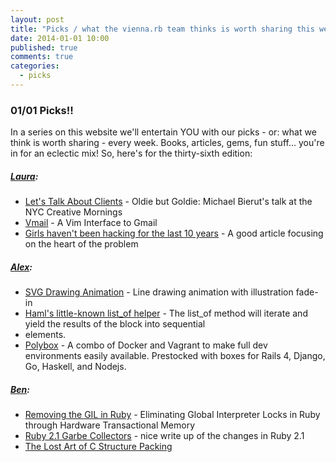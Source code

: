 ```yaml
---
layout: post
title: "Picks / what the vienna.rb team thinks is worth sharing this week"
date: 2014-01-01 10:00
published: true
comments: true
categories:
  - picks
---
```


### 01/01 Picks!!

In a series on this website we'll entertain YOU with our picks - or: what we think is worth sharing - every week.
Books, articles, gems, fun stuff... you're in for an eclectic mix! So, here's for the thirty-sixth edition:

##### [Laura][1]:
  - [Let's Talk About Clients][2] - Oldie but Goldie: Michael Bierut's talk at the NYC Creative Mornings
  - [Vmail][3] - A Vim Interface to Gmail
  - [Girls haven't been hacking for the last 10 years][4] - A good article focusing on the heart of the problem

##### [Alex][5]:
  - [SVG Drawing Animation][6] - Line drawing animation with illustration fade-in
  - [Haml's little-known list_of helper][7] - The list_of method will iterate and yield the results of the block into sequential <li> elements.
  - [Polybox][8] - A combo of Docker and Vagrant to make full dev environments easily available. Prestocked with boxes for Rails 4, Django, Go, Haskell, and Nodejs.

##### [Ben][9]:
  - [Removing the GIL in Ruby][10] - Eliminating Global Interpreter Locks in Ruby through Hardware Transactional Memory
  - [Ruby 2.1 Garbe Collectors][11] - nice write up of the changes in Ruby 2.1
  - [The Lost Art of C Structure Packing][12]

[1]: http://www.twitter.com/alicetragedy
[2]: http://creativemornings.com/talks/michael-bierut/1
[3]: http://danielchoi.com/software/vmail.html
[4]: https://medium.com/p/e034a09248c1
[5]: http://www.twitter.com/alexandertacho
[6]: http://tympanus.net/Development/SVGDrawingAnimation/
[7]: http://blog.obiefernandez.com/content/2013/11/hamls-little-known-list_of-helper.html
[8]: http://emilebosch.github.io/polybox/
[9]: http://www.twitter.com/beanieboi
[10]: http://researcher.watson.ibm.com/researcher/files/jp-ODAIRA/PPoPP2014_RubyGILHTM.pdf
[11]: http://tmm1.net/ruby21-rgengc/
[12]: http://www.catb.org/esr/structure-packing/
